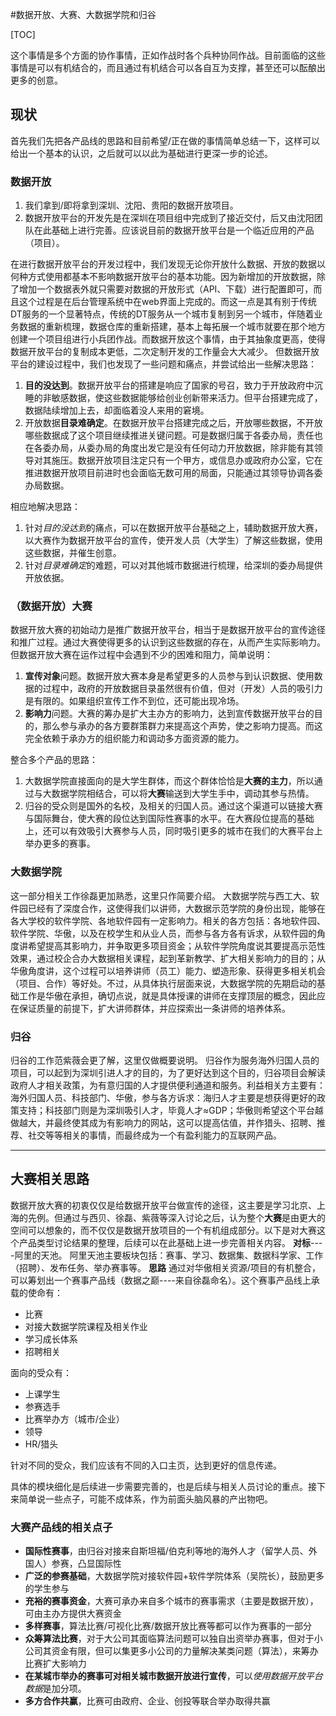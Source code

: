 #数据开放、大赛、大数据学院和归谷

[TOC]

这个事情是多个方面的协作事情，正如作战时各个兵种协同作战。目前面临的这些事情是可以有机结合的，而且通过有机结合可以各自互为支撑，甚至还可以酝酿出更多的创意。
## 现状
首先我们先把各产品线的思路和目前希望/正在做的事情简单总结一下，这样可以给出一个基本的认识，之后就可以以此为基础进行更深一步的论述。
### 数据开放

1. 我们拿到/即将拿到深圳、沈阳、贵阳的数据开放项目。
2. 数据开放平台的开发先是在深圳在项目组中完成到了接近交付，后又由沈阳团队在此基础上进行完善。应该说目前的数据开放平台是一个临近应用的产品（项目）。

在进行数据开放平台的开发过程中，我们发现无论你开放什么数据、开放的数据以何种方式使用都基本不影响数据开放平台的基本功能。因为新增加的开放数据，除了增加一个数据表外就只需要对数据的开放形式（API、下载）进行配置即可，而且这个过程是在后台管理系统中在web界面上完成的。而这一点是其有别于传统DT服务的一个显著特点，传统的DT服务从一个城市复制到另一个城市，伴随着业务数据的重新梳理，数据仓库的重新搭建，基本上每拓展一个城市就要在那个地方创建一个项目组进行小兵团作战。而数据开放这个事情，由于其抽象度更高，使得数据开放平台的复制成本更低，二次定制开发的工作量会大大减少。
但数据开放平台的建设过程中，我们也发现了一些问题和痛点，并尝试给出一些解决思路：

1. **目的没达到**。数据开放平台的搭建是响应了国家的号召，致力于开放政府中沉睡的非敏感数据，使这些数据能够给创业创新带来活力。但平台搭建完成了，数据陆续增加上去，却面临着没人来用的窘境。
2. 开放数据**目录难确定**。在数据开放平台搭建完成之后，开放哪些数据，不开放哪些数据成了这个项目继续推进关键问题。可是数据归属于各委办局，责任也在各委办局，从委办局的角度出发它是没有任何动力开放数据，除非能有其领导对其施压。数据开放项目注定只有一个甲方，或信息办或政府办公室，它在推进数据开放项目前进时也会面临无数可用的局面，只能通过其领导协调各委办局数据。

相应地解决思路：

1. 针对*目的没达到*的痛点，可以在数据开放平台基础之上，辅助数据开放大赛，以大赛作为数据开放平台的宣传，使开发人员（大学生）了解这些数据，使用这些数据，并催生创意。
2. 针对*目录难确定*的难题，可以对其他城市数据进行梳理，给深圳的委办局提供开放依据。

### （数据开放）大赛
数据开放大赛的初始动力是推广数据开放平台，相当于是数据开放平台的宣传途径和推广过程。通过大赛使得更多的认识到这些数据的存在，从而产生实际影响力。
但数据开放大赛在运作过程中会遇到不少的困难和阻力，简单说明：

1. **宣传对象**问题。数据开放大赛本身是希望更多的人员参与到认识数据、使用数据的过程中，政府的开放数据目录虽然很有价值，但对（开发）人员的吸引力是有限的。如果组织宣传工作不到位，还可能出现冷场。
2. **影响力**问题。大赛的筹办是扩大主办方的影响力，达到宣传数据开放平台的目的，那么参与承办的各方要群策群力来提高这个声势，使之影响力提高。而这完全依赖于承办方的组织能力和调动多方面资源的能力。

整合多个产品的思路：

1. 大数据学院直接面向的是大学生群体，而这个群体恰恰是**大赛的主力**，所以通过与大数据学院相结合，可以将**大赛**输送到大学生手中，调动其参与热情。
2. 归谷的受众则是国外的名校，及相关的归国人员。通过这个渠道可以链接大赛与国际舞台，使大赛的段位达到国际性赛事的水平。在大赛段位提高的基础上，还可以有效吸引大赛参与人员，同时吸引更多的城市在我们的大赛平台上举办更多的赛事。

### 大数据学院

这一部分相关工作徐磊更加熟悉，这里只作简要介绍。
大数据学院与西工大、软件园已经有了深度合作，这使得我们以讲师，大数据示范学院的身份出现，能够在各大学校的软件学院、各地软件园有一定影响力。相关的各方包括：各地软件园、软件学院、华傲，以及在校学生和从业人员，而参与各方各有诉求，从软件园的角度讲希望提高其影响力，并争取更多项目资金；从软件学院角度说其要提高示范性效果，通过校企合办大数据相关课程，起到革新教学、扩大相关影响力的目的；从华傲角度讲，这个过程可以培养讲师（员工）能力、塑造形象、获得更多相关机会（项目、合作）等好处。不过，从具体执行层面来说，大数据学院的先期启动的基础工作是华傲在承担，确切点说，就是具体授课的讲师在支撑顶层的概念，因此应在保证质量的前提下，扩大讲师群体，并应探索出一条讲师的培养体系。

### 归谷

归谷的工作范紫薇会更了解，这里仅做概要说明。
归谷作为服务海外归国人员的项目，可以起到为深圳引进人才的目的，为了更好达到这个目的，归谷项目会解读政府人才相关政策，为有意归国的人才提供便利通道和服务。利益相关方主要有：海外归国人员、科技部门、华傲，参与各方诉求：海归人才主要是想获得更好的政策支持；科技部门则是为深圳吸引人才，毕竟人才≈GDP；华傲则希望这个平台越做越大，并最终使其成为有影响力的网站，这可以提高估值，并作猎头、招聘、推荐、社交等等相关的事情，而最终成为一个有盈利能力的互联网产品。
___
## 大赛相关思路
数据开放大赛的初衷仅仅是给数据开放平台做宣传的途径，这主要是学习北京、上海的先例。但通过与西贝、徐磊、紫薇等深入讨论之后，认为整个**大赛**是由更大的空间可以想象的，而不仅仅是数据开放项目的一个有机组成部分。以下是对大赛这个产品类型讨论结果的整理，后续可以在此基础上进一步完善相关内容。
**对标**----阿里的天池。
阿里天池主要板块包括：赛事、学习、数据集、数据科学家、工作（招聘）、发布任务、举办赛事等。
**思路**
通过对华傲相关资源/项目的有机整合，可以筹划出一个赛事产品线（数据之巅----来自徐磊命名）。这个赛事产品线上承载的使命有：

- 比赛
- 对接大数据学院课程及相关作业
- 学习成长体系
- 招聘相关

面向的受众有：

- 上课学生
- 参赛选手
- 比赛举办方（城市/企业）
- 领导
- HR/猎头

针对不同的受众，我们应该有不同的入口主页，达到更好的信息传递。

具体的模块细化是后续进一步需要完善的，也是后续与相关人员讨论的重点。接下来简单说一些点子，可能不成体系，作为前面头脑风暴的产出物吧。

### 大赛产品线的相关点子

- **国际性赛事**，由归谷对接来自斯坦福/伯克利等地的海外人才（留学人员、外国人）参赛，凸显国际性
- **广泛的参赛基础**，大数据学院对接软件园+软件学院体系（吴院长），鼓励更多的学生参与
- **充裕的赛事资金**，大赛可承办来自多个城市的赛事需求（主要是数据开放），可由主办方提供大赛资金
- **多样赛事**，算法比赛/可视化比赛/数据开放比赛等都可以作为赛事的一部分
- **众筹算法比赛**，对于大公司其面临算法问题可以独自出资举办赛事，但对于小公司其资金有限，但可以集更多小公司的力量解决某类问题（算法），来筹办比赛扩大影响力
- **在某城市举办的赛事可对相关城市数据开放进行宣传**，可以*使用数据开放平台数据*是加分项。
- **多方合作共赢**，比赛可由政府、企业、创投等联合举办取得共赢



